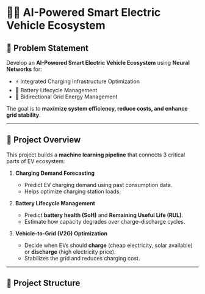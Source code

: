 # 🚗🔋 AI-Powered Smart Electric Vehicle Ecosystem

## 📌 Problem Statement
Develop an **AI-Powered Smart Electric Vehicle Ecosystem** using **Neural Networks** for:
- ⚡ Integrated Charging Infrastructure Optimization  
- 🔋 Battery Lifecycle Management  
- 🔄 Bidirectional Grid Energy Management  

The goal is to **maximize system efficiency, reduce costs, and enhance grid stability**.

---

## 🧠 Project Overview
This project builds a **machine learning pipeline** that connects 3 critical parts of EV ecosystem:

1. **Charging Demand Forecasting**  
   - Predict EV charging demand using past consumption data.  
   - Helps optimize charging station loads.  

2. **Battery Lifecycle Management**  
   - Predict **battery health (SoH)** and **Remaining Useful Life (RUL)**.  
   - Estimate how capacity degrades over charge–discharge cycles.  

3. **Vehicle-to-Grid (V2G) Optimization**  
   - Decide when EVs should **charge** (cheap electricity, solar available) or **discharge** (high electricity price).  
   - Stabilizes the grid and reduces charging cost.  

---

## 📂 Project Structure
